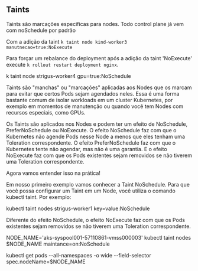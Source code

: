 ## Taints 

Taints são marcações especificas para nodes. 
Todo control plane já vem com noSchedule por padrão

Com a adição da taint 
`k taint node kind-worker3 manutnecao=true:NoExecute`

Para forçar um rebalance do deployment após a adição da taint 'NoExecute' execute `k rollout restart deployment nginx`.

k taint node strigus-worker4 gpu=true:NoSchedule

Taints são "manchas" ou "marcações" aplicadas aos Nodes que os marcam para evitar que certos Pods sejam agendados neles. Essa é uma forma bastante comum de isolar workloads em um cluster Kubernetes, por exemplo em momentos de manutenção ou quando você tem Nodes com recursos especiais, como GPUs.

Os Taints são aplicados nos Nodes e podem ter um efeito de NoSchedule, PreferNoSchedule ou NoExecute. O efeito NoSchedule faz com que o Kubernetes não agende Pods nesse Node a menos que eles tenham uma Toleration correspondente. O efeito PreferNoSchedule faz com que o Kubernetes tente não agendar, mas não é uma garantia. E o efeito NoExecute faz com que os Pods existentes sejam removidos se não tiverem uma Toleration correspondente.

Agora vamos entender isso na prática!

Em nosso primeiro exemplo vamos conhecer a Taint NoSchedule. Para que você possa configurar um Taint em um Node, você utiliza o comando kubectl taint. Por exemplo:

kubectl taint nodes strigus-worker1 key=value:NoSchedule


Diferente do efeito NoSchedule, o efeito NoExecute faz com que os Pods existentes sejam removidos se não tiverem uma Toleration correspondente.

NODE_NAME='aks-syspool001-57110861-vmss000003'
kubectl taint nodes $NODE_NAME  maintance=on:NoSchedule

kubectl get pods --all-namespaces -o wide --field-selector spec.nodeName=$NODE_NAME
